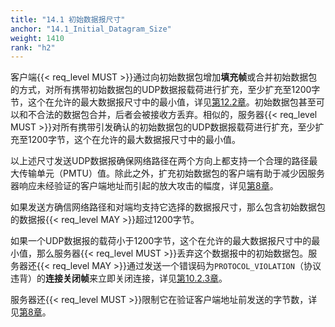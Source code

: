 ```yaml
---
title: "14.1 初始数据报尺寸"
anchor: "14.1_Initial_Datagram_Size"
weight: 1410
rank: "h2"
---
```


客户端{{< req_level MUST >}}通过向初始数据包增加**填充帧**或合并初始数据包的方式，对所有携带初始数据包的UDP数据报载荷进行扩充，至少扩充至1200字节，这个在允许的最大数据报尺寸中的最小值，详见[第12.2章](#12.2_Coalescing_Packets)。初始数据包甚至可以和不合法的数据包合并，后者会被接收方丢弃。相似的，服务器{{< req_level MUST >}}对所有携带引发确认的初始数据包的UDP数据报载荷进行扩充，至少扩充至1200字节，这个在允许的最大数据报尺寸中的最小值。

以上述尺寸发送UDP数据报确保网络路径在两个方向上都支持一个合理的路径最大传输单元（PMTU）值。除此之外，扩充初始数据包的客户端有助于减少因服务器响应未经验证的客户端地址而引起的放大攻击的幅度，详见[第8章](#8_Address_Validation)。

如果发送方确信网络路径和对端均支持它选择的数据报尺寸，那么包含初始数据包的数据报{{< req_level MAY >}}超过1200字节。

如果一个UDP数据报的载荷小于1200字节，这个在允许的最大数据报尺寸中的最小值，那么服务器{{< req_level MUST >}}丢弃这个数据报中的初始数据包。服务器还{{< req_level MAY >}}通过发送一个错误码为`PROTOCOL_VIOLATION`（协议违背）的**连接关闭帧**来立即关闭连接，详见[第10.2.3章](#10.2.3_Immediate_Close_during_the_Handshake)。

服务器还{{< req_level MUST >}}限制它在验证客户端地址前发送的字节数，详见[第8章](#8_Address_Validation)。
